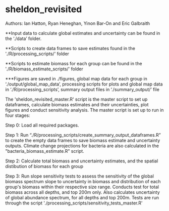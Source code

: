 # sheldon_revisited
Authors: Ian Hatton, Ryan Heneghan, Yinon Bar-On and Eric Galbraith

**Input data to calculate global estimates and uncertainty can be found in the ‘./data’ folder.

**Scripts to create data frames to save estimates found in the './R/processing_scripts/' folder

**Scripts to estimate biomass for each group can be found in the './R/biomass_estimate_scripts/' folder

***Figures are saved in ./figures, global map data for each group in ‘./output/global_map_data’, processing scripts for plots and global map data in ‘./R/processing_scripts’, summary output files in ‘./summary_output/’ file

The 'sheldon_revisited_master.R' script is the master script to set up dataframes, calculate biomass estimates
and their uncertainties, plot figures and conduct sensitivity analysis. The master script is set up to run
in four stages:

Step 0: Load all required packages.

Step 1: Run “./R/processing_scripts/create_summary_output_dataframes.R” to create the empty data frames to save biomass estimate and uncertainty outputs. Climate change projections for bacteria are also calculated in the "bacteria_biomass_estimate.R" script.

Step 2: Calculate total biomass and uncertainty estimates, and the spatial distibution of biomass for each group

Step 3: Run slope sensitivity tests to assess the sensitivity of the global biomass spectrum slope to uncertainty in biomass and distribution of each group's biomass within their respective size range. Conducts test for total biomass across all depths, and top 200m only. Also calculates uncertainty of global abundance spectrum, for all depths and top 200m. Tests are run through the script './processing_scripts/sensitivity_tests_master.R'



